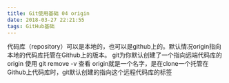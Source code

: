 ```yaml
---
title: Git使用基础 04 origin
date: 2018-03-27 22:21:55
tags: GitHub基础
---
```


代码库（repository）可以是本地的，也可以是github上的。默认情况origin指向本地的代码库托管在Github上的版本。
git为你默认创建了一个指向远端代码库的origin
使用
git remove -v 查看
origin就是一个名字，是在clone一个托管在Github上代码库时，git默认创建的指向这个远程代码库的标签
